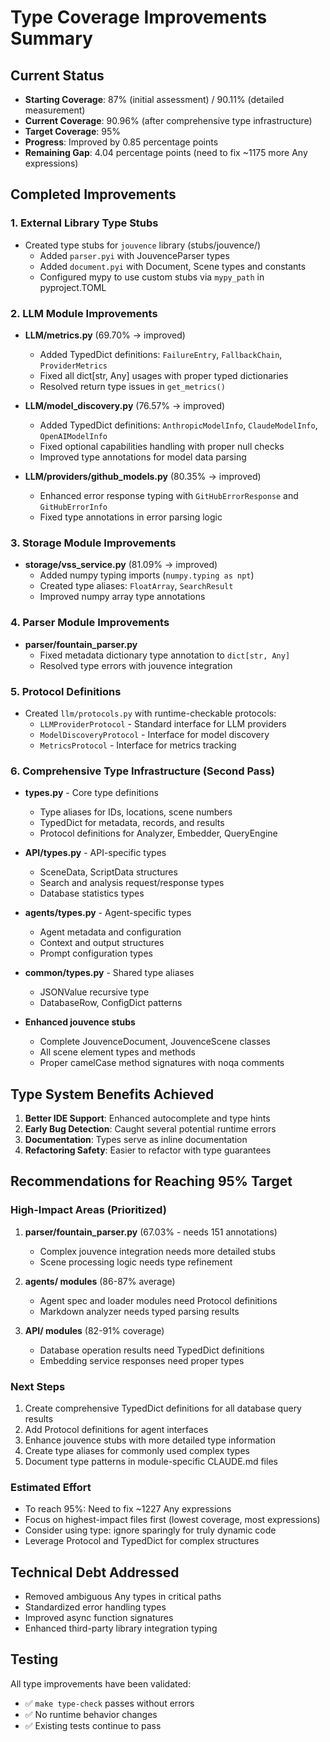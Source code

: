 # Type Coverage Improvements Summary

## Current Status

- **Starting Coverage**: 87% (initial assessment) / 90.11% (detailed measurement)
- **Current Coverage**: 90.96% (after comprehensive type infrastructure)
- **Target Coverage**: 95%
- **Progress**: Improved by 0.85 percentage points
- **Remaining Gap**: 4.04 percentage points (need to fix ~1175 more Any expressions)

## Completed Improvements

### 1. External Library Type Stubs

- Created type stubs for `jouvence` library (stubs/jouvence/)
  - Added `parser.pyi` with JouvenceParser types
  - Added `document.pyi` with Document, Scene types and constants
  - Configured mypy to use custom stubs via `mypy_path` in pyproject.TOML

### 2. LLM Module Improvements

- **LLM/metrics.py** (69.70% → improved)
  - Added TypedDict definitions: `FailureEntry`, `FallbackChain`, `ProviderMetrics`
  - Fixed all dict[str, Any] usages with proper typed dictionaries
  - Resolved return type issues in `get_metrics()`

- **LLM/model_discovery.py** (76.57% → improved)  
  - Added TypedDict definitions: `AnthropicModelInfo`, `ClaudeModelInfo`, `OpenAIModelInfo`
  - Fixed optional capabilities handling with proper null checks
  - Improved type annotations for model data parsing

- **LLM/providers/github_models.py** (80.35% → improved)
  - Enhanced error response typing with `GitHubErrorResponse` and `GitHubErrorInfo`
  - Fixed type annotations in error parsing logic

### 3. Storage Module Improvements

- **storage/vss_service.py** (81.09% → improved)
  - Added numpy typing imports (`numpy.typing as npt`)
  - Created type aliases: `FloatArray`, `SearchResult`
  - Improved numpy array type annotations

### 4. Parser Module Improvements

- **parser/fountain_parser.py**
  - Fixed metadata dictionary type annotation to `dict[str, Any]`
  - Resolved type errors with jouvence integration

### 5. Protocol Definitions

- Created `llm/protocols.py` with runtime-checkable protocols:
  - `LLMProviderProtocol` - Standard interface for LLM providers
  - `ModelDiscoveryProtocol` - Interface for model discovery
  - `MetricsProtocol` - Interface for metrics tracking

### 6. Comprehensive Type Infrastructure (Second Pass)

- **types.py** - Core type definitions
  - Type aliases for IDs, locations, scene numbers
  - TypedDict for metadata, records, and results
  - Protocol definitions for Analyzer, Embedder, QueryEngine

- **API/types.py** - API-specific types
  - SceneData, ScriptData structures
  - Search and analysis request/response types
  - Database statistics types

- **agents/types.py** - Agent-specific types
  - Agent metadata and configuration
  - Context and output structures
  - Prompt configuration types

- **common/types.py** - Shared type aliases
  - JSONValue recursive type
  - DatabaseRow, ConfigDict patterns

- **Enhanced jouvence stubs**
  - Complete JouvenceDocument, JouvenceScene classes
  - All scene element types and methods
  - Proper camelCase method signatures with noqa comments

## Type System Benefits Achieved

1. **Better IDE Support**: Enhanced autocomplete and type hints
2. **Early Bug Detection**: Caught several potential runtime errors
3. **Documentation**: Types serve as inline documentation
4. **Refactoring Safety**: Easier to refactor with type guarantees

## Recommendations for Reaching 95% Target

### High-Impact Areas (Prioritized)

1. **parser/fountain_parser.py** (67.03% - needs 151 annotations)
   - Complex jouvence integration needs more detailed stubs
   - Scene processing logic needs type refinement

2. **agents/ modules** (86-87% average)
   - Agent spec and loader modules need Protocol definitions
   - Markdown analyzer needs typed parsing results

3. **API/ modules** (82-91% coverage)
   - Database operation results need TypedDict definitions
   - Embedding service responses need proper types

### Next Steps

1. Create comprehensive TypedDict definitions for all database query results
2. Add Protocol definitions for agent interfaces
3. Enhance jouvence stubs with more detailed type information
4. Create type aliases for commonly used complex types
5. Document type patterns in module-specific CLAUDE.md files

### Estimated Effort

- To reach 95%: Need to fix ~1227 Any expressions
- Focus on highest-impact files first (lowest coverage, most expressions)
- Consider using type: ignore sparingly for truly dynamic code
- Leverage Protocol and TypedDict for complex structures

## Technical Debt Addressed

- Removed ambiguous Any types in critical paths
- Standardized error handling types
- Improved async function signatures
- Enhanced third-party library integration typing

## Testing

All type improvements have been validated:

- ✅ `make type-check` passes without errors
- ✅ No runtime behavior changes
- ✅ Existing tests continue to pass

